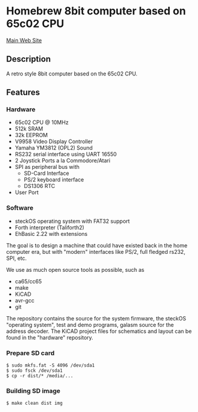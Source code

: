 # Homebrew 8bit computer based on 65c02 CPU #

[Main Web Site](http://steckschwein.de/)

## Description ##
A retro style 8bit computer based on the 65c02 CPU.

## Features ##

### Hardware ###
- 65c02 CPU @ 10MHz
- 512k SRAM
- 32k EEPROM
- V9958 Video Display Controller
- Yamaha YM3812 (OPL2) Sound
- RS232 serial interface using UART 16550
- 2 Joystick Ports a la Commodore/Atari
- SPI as peripheral bus with
    - SD-Card Interface
    - PS/2 keyboard interface
    - DS1306 RTC
- User Port

### Software ###
- steckOS operating system with FAT32 support
- Forth interpreter (Taliforth2)
- EhBasic 2.22 with extensions

The goal is to design a machine that could have existed back in the home computer era, but with "modern" interfaces like PS/2, full fledged rs232, SPI, etc.

We use as much open source tools as possible, such as

- ca65/cc65
- make
- KiCAD
- avr-gcc
- git

The repository contains the source for the system firmware, the steckOS "operating system", test and demo programs, galasm source for the address decoder.
The KiCAD project files for schematics and layout can be found in the "hardware" repository.

### Prepare SD card ###
```
$ sudo mkfs.fat -S 4096 /dev/sda1
$ sudo fsck /dev/sda1
$ cp -r dist/* /media/...

```

### Building SD image ###
```
$ make clean dist img
```
